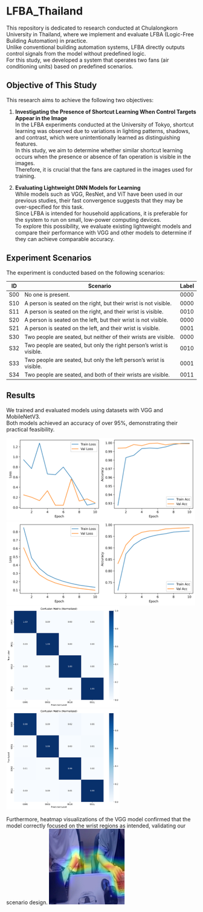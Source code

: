 # LFBA_Thailand

This repository is dedicated to research conducted at Chulalongkorn University in Thailand, where we implement and evaluate LFBA (Logic-Free Building Automation) in practice.  
Unlike conventional building automation systems, LFBA directly outputs control signals from the model without predefined logic.  
For this study, we developed a system that operates two fans (air conditioning units) based on predefined scenarios.

## Objective of This Study

This research aims to achieve the following two objectives:

1. **Investigating the Presence of Shortcut Learning When Control Targets Appear in the Image**  
   In the LFBA experiments conducted at the University of Tokyo, shortcut learning was observed due to variations in lighting patterns, shadows, and contrast, which were unintentionally learned as distinguishing features.  
   In this study, we aim to determine whether similar shortcut learning occurs when the presence or absence of fan operation is visible in the images.  
   Therefore, it is crucial that the fans are captured in the images used for training.

2. **Evaluating Lightweight DNN Models for Learning**  
   While models such as VGG, ResNet, and ViT have been used in our previous studies, their fast convergence suggests that they may be over-specified for this task.  
   Since LFBA is intended for household applications, it is preferable for the system to run on small, low-power computing devices.  
   To explore this possibility, we evaluate existing lightweight models and compare their performance with VGG and other models to determine if they can achieve comparable accuracy.

## Experiment Scenarios

The experiment is conducted based on the following scenarios:

| ID  | Scenario | Label |
|---- | -------- | ------ |
| S00 | No one is present. | 0000 |
| S10 | A person is seated on the right, but their wrist is not visible. | 0000 |
| S11 | A person is seated on the right, and their wrist is visible. | 0010 |
| S20 | A person is seated on the left, but their wrist is not visible. | 0000 |
| S21 | A person is seated on the left, and their wrist is visible. | 0001 |
| S30 | Two people are seated, but neither of their wrists are visible. | 0000 |
| S32 | Two people are seated, but only the right person’s wrist is visible. | 0010 |
| S33 | Two people are seated, but only the left person’s wrist is visible. | 0001 |
| S34 | Two people are seated, and both of their wrists are visible. | 0011 |

## Results

We trained and evaluated models using datasets with VGG and MobileNetV3.  
Both models achieved an accuracy of over 95%, demonstrating their practical feasibility.  

<img src="./result_image/loss_accuracy_plot_vgg.png" width="500">
<img src="./result_image/loss_accuracy_plot_mobilenetv3.png" width="500">
<img src="./result_image/confusion_matrix_normalized_vgg.png" width="300">
<img src="./result_image/confusion_matrix_normalized_mobilenetv3.png" width="300">

Furthermore, heatmap visualizations of the VGG model confirmed that the model correctly focused on the wrist regions as intended, validating our scenario design.
<img src="./result_image/overlay_vgg.jpg" width="200">
